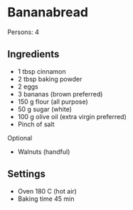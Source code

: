 # Bananabread

Persons: 4

## Ingredients

* 1 tbsp cinnamon
* 2 tbsp baking powder
* 2 eggs
* 3 bananas (brown preferred)
* 150 g flour (all purpose)
* 50 g sugar (white)
* 100 g olive oil (extra virgin preferred)
* Pinch of salt

Optional

* Walnuts (handful)

## Settings

* Oven 180 C (hot air)
* Baking time 45 min
